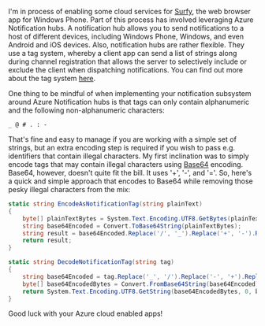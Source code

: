 I'm in process of enabling some cloud services for [Surfy](http://surfybrowser.com/), the web browser app for Windows Phone. 
Part of this process has involved leveraging Azure Notification hubs. 
A notification hub allows you to send notifications to a host of different devices, including Windows Phone, Windows, 
and even Android and iOS devices. 
Also, notification hubs are rather flexible. 
They use a tag system, whereby a client app can send a list of strings along during channel registration that allows the server to selectively include or exclude the client when dispatching notifications. 
You can find out more about the tag system [here](http://msdn.microsoft.com/en-us/library/dn530749.aspx).

One thing to be mindful of when implementing your notification subsystem around Azure Notification hubs is that tags can only contain alphanumeric and the following non-alphanumeric characters: 

```
_ @ # . : - 
```

That's fine and easy to manage if you are working with a simple set of strings, but an extra encoding step is required if you wish to pass e.g. identifiers that contain illegal characters. 
My first inclination was to simply encode tags that may contain illegal characters using [Base64](http://en.wikipedia.org/wiki/Base64) encoding. 
Base64, however, doesn't quite fit the bill. It uses '+', '-', and '='. So, here's a quick and simple approach that encodes to Base64 while removing those pesky illegal characters from the mix:

```csharp
static string EncodeAsNotificationTag(string plainText)
{
    byte[] plainTextBytes = System.Text.Encoding.UTF8.GetBytes(plainText);
    string base64Encoded = Convert.ToBase64String(plainTextBytes);
    string result = base64Encoded.Replace('/', '_').Replace('+', '-').Replace('=', ':');
    return result;
}

static string DecodeNotificationTag(string tag)
{
    string base64Encoded = tag.Replace('_', '/').Replace('-', '+').Replace(':', '=');
    byte[] base64EncodedBytes = Convert.FromBase64String(base64Encoded);
    return System.Text.Encoding.UTF8.GetString(base64EncodedBytes, 0, base64EncodedBytes.Length);
}
```

Good luck with your Azure cloud enabled apps!
